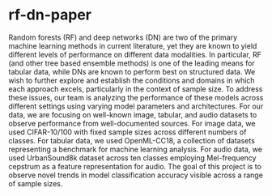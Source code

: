 # rf-dn-paper
  Random forests (RF) and deep networks (DN) are two of the primary machine
  learning methods in current literature, yet they are known to yield different
  levels of performance on different data modalities. In particular, RF (and
  other tree based ensemble methods) is one of the leading means for tabular
  data, while DNs are known to perform best on structured data. We wish to
  further explore and establish the conditions and domains in which each
  approach excels, particularly in the context of sample size. To address these
  issues, our team is analyzing the performance of these models across different
  settings using varying model parameters and architectures. For our data, we
  are focusing on well-known image, tabular, and audio datasets to observe
  performance from well-documented sources. For image data, we used CIFAR-10/100
  with fixed sample sizes across different numbers of classes. For tabular data,
  we used OpenML-CC18, a collection of datasets representing a benchmark for
  machine learning analysis. For audio data, we used UrbanSound8k dataset across
  ten classes employing Mel-frequency cepstrum as a feature representation for
  audio. The goal of this project is to observe novel trends in model
  classification accuracy visible across a range of sample sizes.
